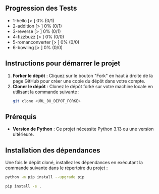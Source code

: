 ## Progression des Tests

<!-- START_PROGRESS -->
- 1-hello [>                   ] 0% (0/1)
- 2-addition [>                   ] 0% (0/1)
- 3-reverse [>                   ] 0% (0/1)
- 4-fizzbuzz [>                   ] 0% (0/0)
- 5-romanconverter [>                   ] 0% (0/0)
- 6-bowling [>                   ] 0% (0/0)
<!-- END_PROGRESS -->

## Instructions pour démarrer le projet

1. **Forker le dépôt** : Cliquez sur le bouton "Fork" en haut à droite de la page GitHub pour créer une copie du dépôt dans votre compte.
2. **Cloner le dépôt** : Clonez le dépôt forké sur votre machine locale en utilisant la commande suivante :
   ```bash
   git clone <URL_DU_DEPOT_FORKÉ>
   ```

## Prérequis

- **Version de Python** : Ce projet nécessite Python 3.13 ou une version ultérieure.

## Installation des dépendances

Une fois le dépôt cloné, installez les dépendances en exécutant la commande suivante dans le répertoire du projet :
```bash
python -m pip install --upgrade pip
```
```bash
pip install -e .
```


